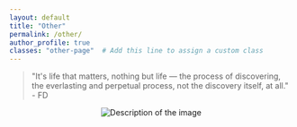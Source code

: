```yaml
---
layout: default
title: "Other"
permalink: /other/
author_profile: true
classes: "other-page"  # Add this line to assign a custom class
---
```


<div class="quote">
  <blockquote>
    <p>"It's life that matters, nothing but life — the process of discovering, the everlasting and perpetual process, not the discovery itself, at all." - FD</p>
  </blockquote>
</div>

<div style="text-align: center;">
  <img src="https://gabrieleletta97.github.io/gabriele_letta.github.io/images/idiotic.jpeg" alt="Description of the image" style="max-width: 100%; height: auto;">
</div>

